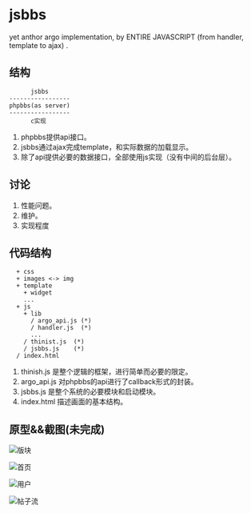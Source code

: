 jsbbs
=====

yet anthor argo implementation, by ENTIRE JAVASCRIPT (from handler, template to ajax) .

结构
----

```
      jsbbs
-----------------
phpbbs(as server)
-----------------
      c实现
```


  1. phpbbs提供api接口。
  2. jsbbs通过ajax完成template，和实际数据的加载显示。
  3. 除了api提供必要的数据接口，全部使用js实现（没有中间的后台层）。

讨论
----

  1. 性能问题。
  2. 维护。
  3. 实现程度

代码结构
--------

```
  + css
  + images <-> img
  + template
    + widget
    ...
  + js
    + lib
      / argo_api.js (*)
      / handler.js  (*)
      ...
    / thinist.js  (*)
    / jsbbs.js    (*)
  / index.html
```

  1. thinish.js 是整个逻辑的框架，进行简单而必要的限定。
  2. argo_api.js 对phpbbs的api进行了callback形式的封装。
  3. jsbbs.js 是整个系统的必要模块和启动模块。
  4. index.html 描述画面的基本结构。

原型&&截图(未完成)
------------------

![版块](https://raw.github.com/argolab/jsbbs/master/screenshot/board\(unfinish\).png)

![首页](https://raw.github.com/argolab/jsbbs/master/screenshot/home\(unfinish\).png)

![用户](https://raw.github.com/argolab/jsbbs/master/screenshot/user\(unfinish\).png)

![帖子流](https://raw.github.com/argolab/jsbbs/master/screenshot/readflow\(unfinish\).png)
